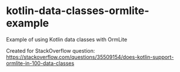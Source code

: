 # kotlin-data-classes-ormlite-example
Example of using Kotlin data classes with OrmLite

Created for StackOverflow question:
https://stackoverflow.com/questions/35509154/does-kotlin-support-ormlite-in-100-data-classes

